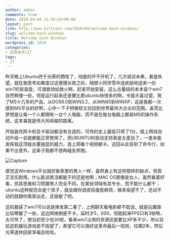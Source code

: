 ```yaml
---
author: admin
comments: true
date: 2010-04-04 11:54:43+00:00
layout: post
link: http://www.billrain.com/2010/04/welcome-back-windows/
slug: welcome-back-windows
title: Welcome back Windows
wordpress_id: 2029
categories:
- 信息技术|IT
tags:
- IT
---
```


昨天晚上Ubuntu终于光荣的牺牲了，彻底的开不开机了，几次调试未果，甚是失望。就在我思考如果度过这慢慢长夜之际，隔壁小同学雪中送炭般地送来一份win7的安装盘，可谓救场如救火啊，赶紧开始安装，这么古董级的本本装个win7自然稍慢一些，但是运行起来还是要比那ubuntu快很多的啊，令我大喜过望。用了MS十几年的产品，从DOS6.0到WIN3.2，从WIN95到WINXP，这是我都一次感到MS平台的好啊，心中一下子把微软又拉回到世界最伟大企业的范围。盖茨比梦想是让每一个人都拥有一台个人电脑，而不是在每台电脑上都装MS的操作系统，这本事就是伟大同卓越的距离。

 

开始装完网卡和显卡驱动都没有合适的，可怜的史上最低只得了1分，插上网线自动升级一会就都能正常使用了。而UBUNTU的驱动支持真是太差劲了，一直未能发挥我这顶级古董独显的威力，连上网看个视频都卡。这回从此告别了命令行，如果不出意外，这辈子我都不想再碰友邦图。

 

![Capture](http://www.billrain.com/wp-content/uploads/2010/04/Capture_thumb.png)

 

感觉这Windows平台就好象家里的男人一样，虽然身上有这样那样的缺点，但真正坚实耐用，什么脏话累活都能干的还是他啊；MAC OS更像是女人，虽然看着好看，但其思维和习惯跟男人完全不同，在某些领域有其专长，而不能什么都干；ubuntu这种就完全是个孩子，就会跟你调皮捣蛋惹麻烦，根本指望不了，还动不动的就跟你离家出走，还是歇了吧。

 

这机器装了win7可以说是焕发第二春了，上网聊天看电影都不耽误，就是玩魔兽比较寒酸了一些，这边网络倒是不卡，延时才5，600，但跑起来FPS只有3帧啊，太可怜了，想当初至少也30呢，看来win7占用的资源还是要比XP多不少，所以目前这机器玩游戏是不指望了，希望它可以值好这革命最后一班岗，任期2年，然后光荣退休回家享福去哈哈。
